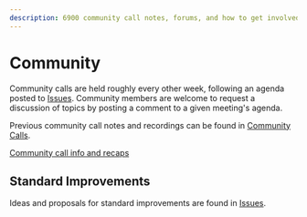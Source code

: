 ```yaml
---
description: 6900 community call notes, forums, and how to get involved
---
```


# Community

Community calls are held roughly every other week, following an agenda posted to [Issues](https://github.com/erc6900/resources/issues?q=is%3Aopen+is%3Aissue+label%3A%22community+call+agenda%22). Community members are welcome to request a discussion of topics by posting a comment to a given meeting's agenda.

Previous community call notes and recordings can be found in [Community Calls](https://github.com/erc6900/resources/blob/main/community-calls/README.md).

[Community call info and recaps](https://github.com/erc6900/resources/blob/main/community-calls/README.md)

## Standard Improvements

Ideas and proposals for standard improvements are found in [Issues](https://github.com/erc6900/resources/issues?q=is%3Aissue+is%3Aopen+label%3A%22Standards+Improvement%22).

##
